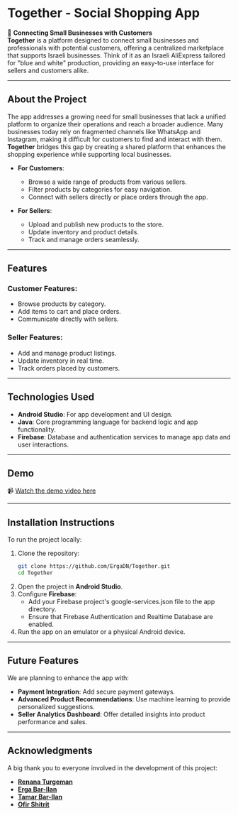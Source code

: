 # **Together - Social Shopping App**

🌟 **Connecting Small Businesses with Customers**  
**Together** is a platform designed to connect small businesses and professionals with potential customers, offering a centralized marketplace that supports Israeli businesses. Think of it as an Israeli AliExpress tailored for "blue and white" production, providing an easy-to-use interface for sellers and customers alike.  

---

## **About the Project**

The app addresses a growing need for small businesses that lack a unified platform to organize their operations and reach a broader audience. Many businesses today rely on fragmented channels like WhatsApp and Instagram, making it difficult for customers to find and interact with them. **Together** bridges this gap by creating a shared platform that enhances the shopping experience while supporting local businesses.

- **For Customers**:  
  - Browse a wide range of products from various sellers.  
  - Filter products by categories for easy navigation.  
  - Connect with sellers directly or place orders through the app.

- **For Sellers**:  
  - Upload and publish new products to the store.  
  - Update inventory and product details.  
  - Track and manage orders seamlessly.

---

## **Features**

### Customer Features:
- Browse products by category.
- Add items to cart and place orders.
- Communicate directly with sellers.

### Seller Features:
- Add and manage product listings.
- Update inventory in real time.
- Track orders placed by customers.

---

## **Technologies Used**

- **Android Studio**: For app development and UI design.  
- **Java**: Core programming language for backend logic and app functionality.  
- **Firebase**: Database and authentication services to manage app data and user interactions.  

---

## **Demo**

📹 [Watch the demo video here](https://youtu.be/I5ch37E6J9k)  

---

## **Installation Instructions**

To run the project locally:

1. Clone the repository:  
   ```bash
   git clone https://github.com/ErgaDN/Together.git
   cd Together
   ```
2. Open the project in **Android Studio**.
3. Configure **Firebase**:
   - Add your Firebase project's google-services.json file to the app directory.
   - Ensure that Firebase Authentication and Realtime Database are enabled.
4. Run the app on an emulator or a physical Android device.

---

## **Future Features**

We are planning to enhance the app with:

- **Payment Integration**: Add secure payment gateways.
- **Advanced Product Recommendations**: Use machine learning to provide personalized suggestions.
- **Seller Analytics Dashboard**: Offer detailed insights into product performance and sales.

---

## **Acknowledgments**

A big thank you to everyone involved in the development of this project:

- **[Renana Turgeman](https://github.com/RenanaTurgeman)**
- **[Erga Bar-Ilan](https://github.com/ErgaDN)**
- **[Tamar Bar-Ilan](https://github.com/TamarBarIlan)**
- **[Ofir Shitrit](https://github.com/ofirshitrit)**
